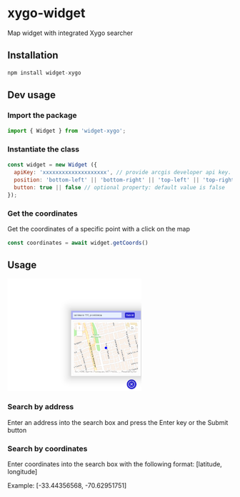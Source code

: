 # xygo-widget

Map widget with integrated Xygo searcher

## Installation

```js
npm install widget-xygo
```

## Dev usage

### Import the package

```js
import { Widget } from 'widget-xygo';
```

### Instantiate the class

```js
const widget = new Widget ({
  apiKey: 'xxxxxxxxxxxxxxxxxxxx', // provide arcgis developer api key. Required
  position: 'bottom-left' || 'bottom-right' || 'top-left' || 'top-right' , // optional property: default value is 'bottom-right'
  button: true || false // optional property: default value is false
});
```
### Get the coordinates
Get the coordinates of a specific point with a click on the map
```js
const coordinates = await widget.getCoords()
```

## Usage    
<img src="assets/widget.png" alt="widget" style="width:300px;"/>    

### Search by address    
Enter an address into the search box and press the Enter key or the Submit button

### Search by coordinates    
Enter coordinates into the search box with the following format: [latitude, longitude]

Example:
[-33.44356568, -70.62951751]